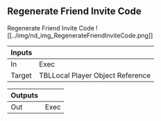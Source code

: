 ## Regenerate Friend Invite Code
Regenerate Friend Invite Code
![[../img/nd_img_RegenerateFriendInviteCode.png]]

|Inputs||
|--|--|
| In | Exec |
| Target | TBLLocal Player Object Reference |

|Outputs||
|--|--|
| Out | Exec |
